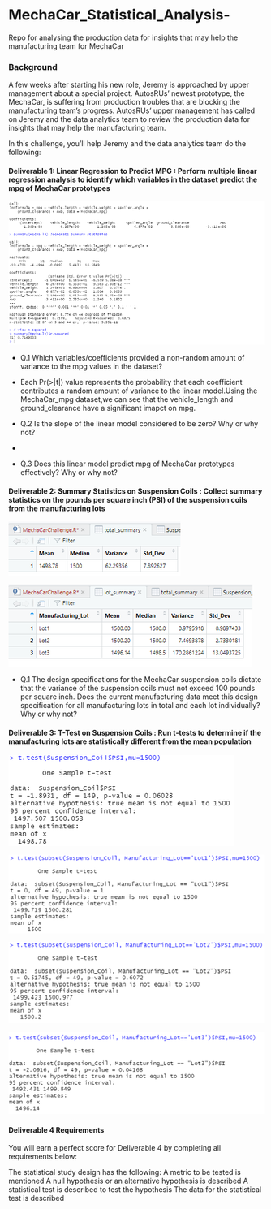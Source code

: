 # MechaCar_Statistical_Analysis-
Repo for analysing the production data for insights that may help the manufacturing team for MechaCar

### Background
A few weeks after starting his new role, Jeremy is approached by upper management about a special project. AutosRUs’ newest prototype, the MechaCar, is suffering from production troubles that are blocking the manufacturing team’s progress. AutosRUs’ upper management has called on Jeremy and the data analytics team to review the production data for insights that may help the manufacturing team.

In this challenge, you’ll help Jeremy and the data analytics team do the following:

#### Deliverable 1: Linear Regression to Predict MPG : Perform multiple linear regression analysis to identify which variables in the dataset predict the mpg of MechaCar prototypes

![alt text](https://github.com/RGK73/MechaCar_Statistical_Analysis-/blob/main/Images/MechaCar_lm_summary.png)

- Q.1 Which variables/coefficients provided a non-random amount of variance to the mpg values in the dataset?
- Each Pr(>|t|) value represents the probability that each coefficient contributes a random amount of variance to the linear model.Using the MechaCar_mpg dataset,we can see that the vehicle_length and ground_clearance have a significant imapct on mpg.

- Q.2 Is the slope of the linear model considered to be zero? Why or why not?
- 

- Q.3 Does this linear model predict mpg of MechaCar prototypes effectively? Why or why not?

#### Deliverable 2: Summary Statistics on Suspension Coils : Collect summary statistics on the pounds per square inch (PSI) of the suspension coils from the manufacturing lots

![alt text](https://github.com/RGK73/MechaCar_Statistical_Analysis-/blob/main/Images/summary_total.png)

![alt text](https://github.com/RGK73/MechaCar_Statistical_Analysis-/blob/main/Images/lot_summary.png)

- Q.1 The design specifications for the MechaCar suspension coils dictate that the variance of the suspension coils must not exceed 100 pounds per square inch. Does the current manufacturing data meet this design specification for all manufacturing lots in total and each lot individually? Why or why not?

#### Deliverable 3: T-Test on Suspension Coils : Run t-tests to determine if the manufacturing lots are statistically different from the mean population

![alt text](https://github.com/RGK73/MechaCar_Statistical_Analysis-/blob/main/Images/ttest_all_lots.png)

![alt text](https://github.com/RGK73/MechaCar_Statistical_Analysis-/blob/main/Images/ttest_lot1.png)

![alt text](https://github.com/RGK73/MechaCar_Statistical_Analysis-/blob/main/Images/ttest_lot2.png)

![alt text](https://github.com/RGK73/MechaCar_Statistical_Analysis-/blob/main/Images/ttest_lot3.png)

#### Deliverable 4 Requirements
You will earn a perfect score for Deliverable 4 by completing all requirements below:

The statistical study design has the following:
A metric to be tested is mentioned 
A null hypothesis or an alternative hypothesis is described 
A statistical test is described to test the hypothesis 
The data for the statistical test is described 
